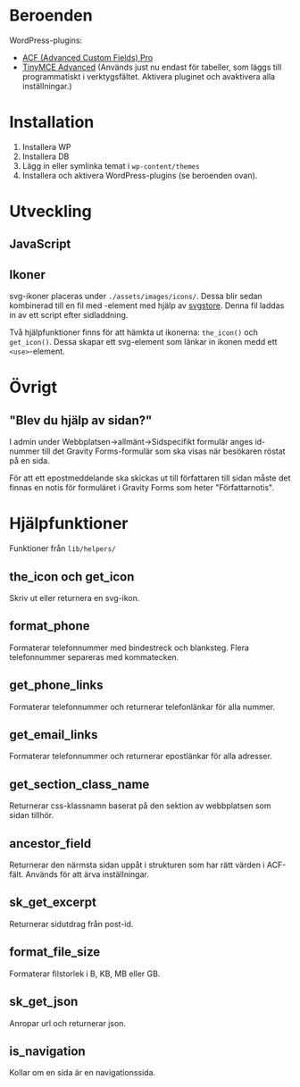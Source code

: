 # Beroenden

WordPress-plugins:

* [ACF (Advanced Custom Fields) Pro](http://www.advancedcustomfields.com/pro/)
* [TinyMCE Advanced](https://sv.wordpress.org/plugins/tinymce-advanced/)
	(Används just nu endast för tabeller, som läggs till programmatiskt i
	verktygsfältet. Aktivera pluginet och avaktivera alla inställningar.)

# Installation

1. Installera WP
2. Installera DB
3. Lägg in eller symlinka temat i `wp-content/themes`
4. Installera och aktivera WordPress-plugins (se beroenden ovan).

# Utveckling

## JavaScript

## Ikoner

svg-ikoner placeras under `./assets/images/icons/`. Dessa blir sedan kombinerad
till en fil med <symbol>-element med hjälp av
[svgstore](https://github.com/w0rm/gulp-svgstore). Denna fil laddas in av ett
script efter sidladdning.

Två hjälpfunktioner finns för att hämkta ut ikonerna: `the_icon()` och
`get_icon()`. Dessa skapar ett svg-element som länkar in ikonen medd ett
`<use>`-element.

# Övrigt

## "Blev du hjälp av sidan?"

I admin under Webbplatsen->allmänt->Sidspecifikt formulär anges id-nummer till
det Gravity Forms-formulär som ska visas när besökaren röstat på en sida.

För att ett epostmeddelande ska skickas ut till författaren till sidan måste
det finnas en notis för formuläret i Gravity Forms som heter "Författarnotis".

# Hjälpfunktioner

Funktioner från `lib/helpers/`

## the_icon och get_icon

Skriv ut eller returnera en svg-ikon.

## format_phone

Formaterar telefonnummer med bindestreck och blanksteg. Flera telefonnummer
separeras med kommatecken.

## get_phone_links

Formaterar telefonnummer och returnerar telefonlänkar för alla nummer.

## get_email_links

Formaterar telefonnummer och returnerar epostlänkar för alla adresser.

## get_section_class_name

Returnerar css-klassnamn baserat på den sektion av webbplatsen som sidan
tillhör.

## ancestor_field

Returnerar den närmsta sidan uppåt i strukturen som har rätt värden i ACF-fält.
Används för att ärva inställningar.

## sk_get_excerpt

Returnerar sidutdrag från post-id.

## format_file_size

Formaterar filstorlek i B, KB, MB eller GB.

## sk_get_json

Anropar url och returnerar json.

## is_navigation

Kollar om en sida är en navigationssida.
